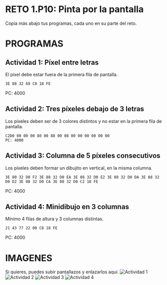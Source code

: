 # RETO 1.P10: Pinta por la pantalla
Copia más abajo tus programas, cada uno en su parte del reto.

# PROGRAMAS

## Actividad 1: Píxel entre letras
El píxel debe estar fuera de la primera fila de pantalla.
```
3E 88 32 69 C0 18 FE
```
PC: 4000

## Actividad 2: Tres píxeles debajo de 3 letras
Los píxeles deben ser de 3 colores distintos y no estar en la primera fila de pantalla.
```
C2D0 00 00 00 80 00 88 00 08 00 00 00 00 00 00
PC: 4000
````

## Actividad 3: Columna de 5 píxeles consecutivos
Los píxeles deben formar un dibujito en vertical, en la misma columna.
```
3E 80 32 D0 F2 3E 88 32 D0 EA 3E 08 32 D0 E2 3E 80 32 D0 DA 3E 88 32 D0 D2 3E 08 32 D0 CA 3E 80 32 D0 C2 18 FE
```
PC: 4000

## Actividad 4: Minidibujo en 3 columnas
Mínimo 4 filas de altura y 3 columnas distintas.
```
21 43 77 22 00 C8 18 FE
```
PC: 4000

# IMAGENES
Si quieres, puedes subir pantallazos y enlazarlos aquí.
![Actividad 1](/tuimagen1.png)
![Actividad 2](/tuimagen2.png)
![Actividad 3](/tuimagen3.png)
![Actividad 4](/tuimagen4.png)
